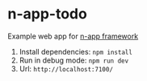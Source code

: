 # n-app-todo
Example web app for [n-app framework](https://www.npmjs.com/package/@nivinjoseph/n-app)


1. Install dependencies: `npm install`
2. Run in debug mode: `npm run dev`
3. Url: `http://localhost:7100/`